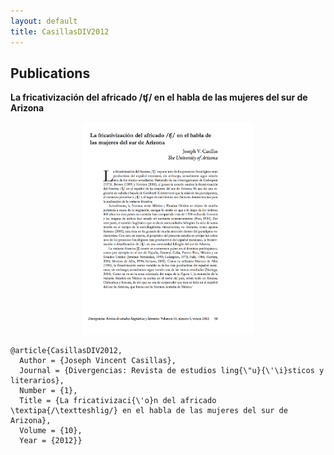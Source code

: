 ```yaml
---
layout: default
title: CasillasDIV2012
---
```


## Publications

__La fricativización del africado /ʧ/ en el habla de las mujeres del sur de Arizona__  

<div align="center">
<img width="275" src="/assets/images/CasillasDIV2012.png"/>
</div>

    @article{CasillasDIV2012,
      Author = {Joseph Vincent Casillas},
      Journal = {Divergencias: Revista de estudios ling{\"u}{\'\i}sticos y literarios},
      Number = {1},
      Title = {La fricativizaci{\'o}n del africado \textipa{/\textteshlig/} en el habla de las mujeres del sur de Arizona},
      Volume = {10},
      Year = {2012}}